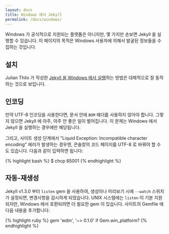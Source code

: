 ```yaml
---
layout: docs
title: Windows 에서 Jekyll
permalink: /docs/windows/
---
```


Windows 가 공식적으로 지원되는 플랫폼은 아니지만, 몇 가지만 손보면 Jekyll 을
실행할 수 있습니다. 이 페이지의 목적은 Windows 사용자에 의해서 발굴된 정보들을
수집하는 것입니다.

## 설치

Julian Thilo 가 작성한 [Jekyll 을 Windows 에서 실행][windows-installation]하는
방법은 대체적으로 잘 동작하는 것으로 보입니다.

## 인코딩

만약 UTF-8 인코딩을 사용한다면, 문서 안에 `BOM` 헤더를 사용하지 않아야 합니다.
그렇지 않으면 Jekyll 에 아주, 아주 안 좋은 일이 벌어집니다. 이 문제는 Windows
에서 Jekyll 을 실행하는 경우에만 해당됩니다.

그리고, 사이트 생성 단계에서 "Liquid Exception: Incompatible character encoding"
에러가 발생하는 경우엔, 콘솔창의 코드 페이지를 UTF-8 로 바꿔야 할 수도 있습니다.
다음과 같이 입력하면 됩니다:

{% highlight bash %}
$ chcp 65001
{% endhighlight %}

[windows-installation]: http://jekyll-windows.juthilo.com/

## 자동-재생성

Jekyll v1.3.0 부터 `listen` gem 을 사용하여, 생성이나 미리보기 시에 `--watch`
스위치가 설정되면, 변경사항을 감시하게 되었습니다. UNIX 시스템에는 `listen` 이
기본 지원되지만, Windows 에서 호환되려면 더 필요한 gem 이 있습니다. 사이트의
Gemfile 에 다음 내용을 추가합니다:

{% highlight ruby %}
gem 'wdm', '~> 0.1.0' if Gem.win_platform?
{% endhighlight %}
